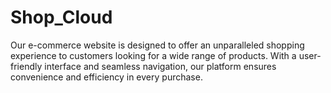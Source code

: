 # Shop_Cloud
Our e-commerce website is designed to offer an unparalleled shopping experience to customers looking for a wide range of products. With a user-friendly interface and seamless navigation, our platform ensures convenience and efficiency in every purchase.
